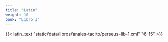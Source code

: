 ```yaml
---
title: "Latín"
weight: 10
book: "Libro I"
---
```

{{< latin_text "static/data/libros/anales-tacito/perseus-lib-1.xml" "6-15" >}}
